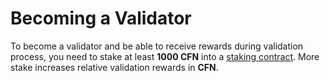 # Becoming a Validator

To become a validator and be able to receive rewards during validation process, you need to stake at least **1000 CFN** into a [staking contract](https://explorer.chainfusion.org/address/0x5E85B5Ab4ABfBf7178B1E92AB9df0C1188e839D1). More stake increases relative validation rewards in **CFN**.
